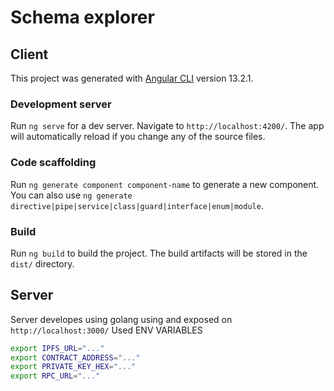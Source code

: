 # Schema explorer 

## Client

This project was generated with [Angular CLI](https://github.com/angular/angular-cli) version 13.2.1.

### Development server

Run `ng serve` for a dev server. Navigate to `http://localhost:4200/`. The app will automatically reload if you change any of the source files.

### Code scaffolding

Run `ng generate component component-name` to generate a new component. You can also use `ng generate directive|pipe|service|class|guard|interface|enum|module`.

### Build

Run `ng build` to build the project. The build artifacts will be stored in the `dist/` directory.


## Server

Server developes using golang using and exposed on `http://localhost:3000/`
Used ENV VARIABLES
```bash
export IPFS_URL="..."
export CONTRACT_ADDRESS="..."
export PRIVATE_KEY_HEX="..."
export RPC_URL="..."
```
